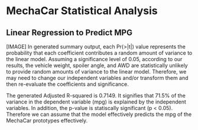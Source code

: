 # MechaCar Statistical Analysis
## Linear Regression to Predict MPG

[IMAGE]
In generated summary output, each Pr(>|t|) value represents the probability that each coefficient contributes a random amount of variance to the linear model. Assuming a significance level of 0.05, according to our results, the vehicle weight, spoiler angle, and AWD are statistically unlikely to provide random amounts of variance to the linear model. Therefore, we may need to change our independent variables and/or transform them and then re-evaluate the coefficients and significance.

The generated Adjusted R-squared is 0.7149. It signifies that 71.5% of the variance in the dependent variable (mpg) is explained by the independent variables. In addition, the p-value is statiscally significant (p < 0.05). Therefore we can assume that the model effectively predicts the mpg of the MechaCar prototypes effectively.
